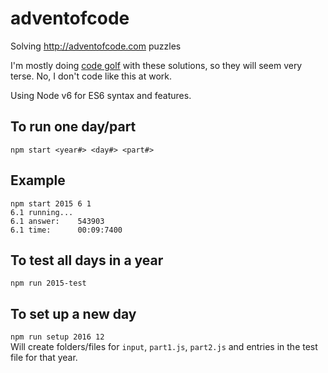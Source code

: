 # adventofcode
Solving http://adventofcode.com puzzles

I'm mostly doing [code golf](https://en.wikipedia.org/wiki/Code_golf) with these solutions, so they will seem very terse.
No, I don't code like this at work.

Using Node v6 for ES6 syntax and features.

To run one day/part
---
`npm start <year#> <day#> <part#>`

Example
---
```
npm start 2015 6 1
6.1 running...
6.1 answer:	   543903
6.1 time:	   00:09:7400
```

To test all days in a year
---
`npm run 2015-test`

To set up a new day
---
`npm run setup 2016 12`  
Will create folders/files for `input`, `part1.js`, `part2.js` and entries in 
the test file for that year.
